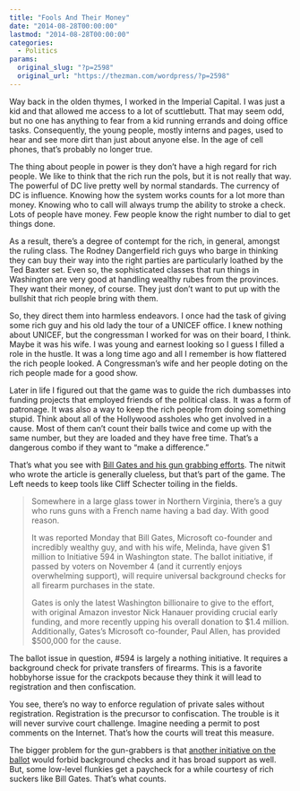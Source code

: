 ```yaml
---
title: "Fools And Their Money"
date: "2014-08-28T00:00:00"
lastmod: "2014-08-28T00:00:00"
categories:
  - Politics
params:
  original_slug: "?p=2598"
  original_url: "https://thezman.com/wordpress/?p=2598"
---
```


Way back in the olden thymes, I worked in the Imperial Capital. I was
just a kid and that allowed me access to a lot of scuttlebutt. That may
seem odd, but no one has anything to fear from a kid running errands and
doing office tasks. Consequently, the young people, mostly interns and
pages, used to hear and see more dirt than just about anyone else. In
the age of cell phones, that’s probably no longer true.

The thing about people in power is they don’t have a high regard for
rich people. We like to think that the rich run the pols, but it is not
really that way. The powerful of DC live pretty well by normal
standards. The currency of DC is influence. Knowing how the system works
counts for a lot more than money. Knowing who to call will always trump
the ability to stroke a check. Lots of people have money. Few people
know the right number to dial to get things done.

As a result, there’s a degree of contempt for the rich, in general,
amongst the ruling class. The Rodney Dangerfield rich guys who barge in
thinking they can buy their way into the right parties are particularly
loathed by the Ted Baxter set. Even so, the sophisticated classes that
run things in Washington are very good at handling wealthy rubes from
the provinces. They want their money, of course. They just don’t want to
put up with the bullshit that rich people bring with them.

So, they direct them into harmless endeavors. I once had the task of
giving some rich guy and his old lady the tour of a UNICEF office. I
knew nothing about UNICEF, but the congressman I worked for was on their
board, I think. Maybe it was his wife. I was young and earnest looking
so I guess I filled a role in the hustle. It was a long time ago and all
I remember is how flattered the rich people looked. A Congressman’s wife
and her people doting on the rich people made for a good show.

Later in life I figured out that the game was to guide the rich
dumbasses into funding projects that employed friends of the political
class. It was a form of patronage. It was also a way to keep the rich
people from doing something stupid. Think about all of the Hollywood
assholes who get involved in a cause. Most of them can’t count their
balls twice and come up with the same number, but they are loaded and
they have free time. That’s a dangerous combo if they want to “make a
difference.”

That’s what you see with [Bill Gates and his gun grabbing
efforts](http://www.thedailybeast.com/articles/2014/08/26/the-nra-pissed-off-the-wrong-nerd-genius.html).
The nitwit who wrote the article is generally clueless, but that’s part
of the game. The Left needs to keep tools like Cliff Schecter toiling in
the fields.

> Somewhere in a large glass tower in Northern Virginia, there’s a guy
> who runs guns with a French name having a bad day. With good reason.
>
> It was reported Monday that Bill Gates, Microsoft co-founder and
> incredibly wealthy guy, and with his wife, Melinda, have given $1
> million to Initiative 594 in Washington state. The ballot initiative,
> if passed by voters on November 4 (and it currently enjoys
> overwhelming support), will require universal background checks for
> all firearm purchases in the state.
>
> Gates is only the latest Washington billionaire to give to the effort,
> with original Amazon investor Nick Hanauer providing crucial early
> funding, and more recently upping his overall donation to $1.4
> million. Additionally, Gates’s Microsoft co-founder, Paul Allen, has
> provided $500,000 for the cause.

The ballot issue in question, \#594 is largely a nothing initiative. It
requires a background check for private transfers of firearms. This is a
favorite hobbyhorse issue for the crackpots because they think it will
lead to registration and then confiscation.

You see, there’s no way to enforce regulation of private sales without
registration. Registration is the precursor to confiscation. The trouble
is it will never survive court challenge. Imagine needing a permit to
post comments on the Internet. That’s how the courts will treat this
measure.

The bigger problem for the gun-grabbers is that [another initiative on
the
ballot](http://www.reuters.com/article/2014/04/16/us-usa-firearm-measures-idUSBREA3F1XL20140416)
would forbid background checks and it has broad support as well. But,
some low-level flunkies get a paycheck for a while courtesy of rich
suckers like Bill Gates. That’s what counts.
